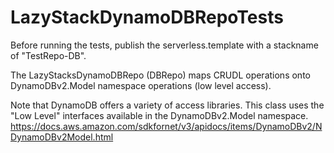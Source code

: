 ﻿# LazyStackDynamoDBRepoTests

Before running the tests, publish the serverless.template with a stackname of "TestRepo-DB".

The LazyStacksDynamoDBRepo (DBRepo) maps CRUDL operations onto DynamoDBv2.Model namespace 
operations (low level access). 

Note that DynamoDB offers a variety of access libraries. This class uses the "Low Level" 
interfaces available in the DynamoDBv2.Model namespace.
https://docs.aws.amazon.com/sdkfornet/v3/apidocs/items/DynamoDBv2/NDynamoDBv2Model.html
